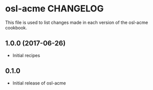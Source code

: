 osl-acme CHANGELOG
==================
This file is used to list changes made in each version of the
osl-acme cookbook.

1.0.0 (2017-06-26)
------------------
- Initial recipes

0.1.0
-----
- Initial release of osl-acme


